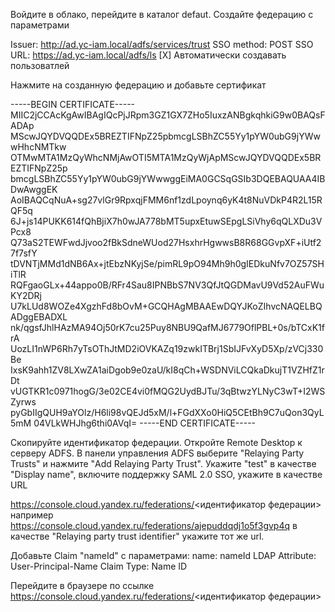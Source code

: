 Войдите в облако, перейдите в каталог defaut.
Создайте федерацию с параметрами

Issuer:       http://ad.yc-iam.local/adfs/services/trust
SSO method:   POST
SSO URL:      https://ad.yc-iam.local/adfs/ls
              [X] Автоматически создавать пользоватлей

Нажмите на созданную федерацию и добавьте сертификат

-----BEGIN CERTIFICATE-----
MIIC2jCCAcKgAwIBAgIQcPjJRpm3GZ1GX7ZHo5IuxzANBgkqhkiG9w0BAQsFADAp
MScwJQYDVQQDEx5BREZTIFNpZ25pbmcgLSBhZC55Yy1pYW0ubG9jYWwwHhcNMTkw
OTMwMTA1MzQyWhcNMjAwOTI5MTA1MzQyWjApMScwJQYDVQQDEx5BREZTIFNpZ25p
bmcgLSBhZC55Yy1pYW0ubG9jYWwwggEiMA0GCSqGSIb3DQEBAQUAA4IBDwAwggEK
AoIBAQCqNuA+sg27vlGr9RpxqjFMM6nf1zdLpoynq6yK4t8NuVDkP4R2L15RQF5q
6J+js14PUKK614fQhBjiX7h0wJA778bMT5upxEtuwSEpgLSiVhy6qQLXDu3VPcx8
Q73aS2TEWFwdJjvoo2fBkSdneWUod27HsxhrHgwwsB8R68GGvpXF+iUtf27f7sfY
tDVNTjMMd1dNB6Ax+jtEbzNKyjSe/pimRL9pO94Mh9h0gIEDkuNfv7OZ57SHiTlR
RQFgaoGLx+44appo0B/RFr4Sau8IPNBbS7NV3QfJtQGDMavU9Vd52AuFWuKY2DRj
U7kLUd8WOZe4XgzhFd8bOvM+GCQHAgMBAAEwDQYJKoZIhvcNAQELBQADggEBADXL
nk/qgsfJhlHAzMA94Oj50rK7cu25Puy8NBU9QafMJ6779OflPBL+0s/bTCxK1frA
UozLI1nWP6Rh7yTsOThJtMD2iOVKAZq19zwkITBrj1SbIJFvXyD5Xp/zVCj330Be
IxsK9ahh1ZV8LXwZA1aiDgob9e0zaU/kI8qCh+WSDNViLCQkaDkujT1VZHfZ1rDt
vUGTKR1c0971hogG/3e02CE4vi0fMQG2UydBJTu/3qBtwzYLNyC3wT+I2WSZyrws
pyGbIIgQUH9aYOlz/H6li98vQEJd5xM/l+FGdXXo0HiQ5CEtBh9C7uQon3QyL5mM
04VLkWHJhg6thi0AVqI=
-----END CERTIFICATE-----


Скопируйте идентификатор федерации. Откройте Remote Desktop к 
серверу ADFS. В панели управления ADFS выберите "Relaying Party Trusts"
и нажмите "Add Relaying Party Trust". Укажите "test" в качестве
"Display name", включите поддержку SAML 2.0 SSO, укажите в качестве URL

https://console.cloud.yandex.ru/federations/<идентификатор федерации>
например
https://console.cloud.yandex.ru/federations/ajepuddqdj1o5f3gvp4q
в качестве "Relaying party trust identifier" укажите тот же url.

Добавьте Claim "nameId" с параметрами:
name:            nameId
LDAP Attribute:  User-Principal-Name
Claim Type:      Name ID


Перейдите в браузере по ссылке
https://console.cloud.yandex.ru/federations/<идентификатор федерации>

